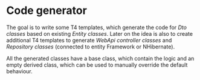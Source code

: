 # Code generator
The goal is to write some T4 templates, which generate the code for *Dto classes* based on existing *Entity classes*.
Later on the idea is also to create additional T4 templates to generate *WebApi controller classes* and *Repository classes* (connected to entity Framework or NHibernate).

All the generated classes have a base class, which contain the logic and an empty derived class, which can be used to manually override the default behaviour.
